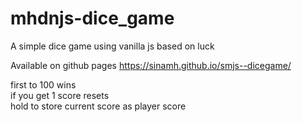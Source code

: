 # mhdnjs-dice_game

A simple dice game using vanilla js based on luck

Available on github pages
https://sinamh.github.io/smjs--dicegame/

first to 100 wins\
if you get 1 score resets\
hold to store current score as player score

